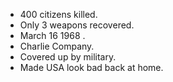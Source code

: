 - 400 citizens killed.
- Only 3 weapons recovered.
- March 16 1968 .
- Charlie Company.
- Covered up by military.
- Made USA look bad back at home.